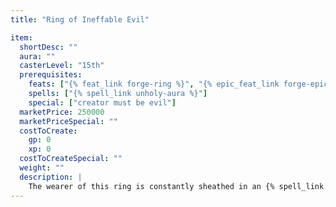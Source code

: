 ```yaml
---
title: "Ring of Ineffable Evil"

item:
  shortDesc: ""
  aura: ""
  casterLevel: "15th"
  prerequisites:
    feats: ["{% feat_link forge-ring %}", "{% epic_feat_link forge-epic-ring %}"]
    spells: ["{% spell_link unholy-aura %}"]
    special: ["creator must be evil"]
  marketPrice: 250000
  marketPriceSpecial: ""
  costToCreate:
    gp: 0
    xp: 0
  costToCreateSpecial: ""
  weight: ""
  description: |
    The wearer of this ring is constantly sheathed in an {% spell_link unholy-aura %} effect. It bestows one negative level on any good creature that puts it on. The negative level remains as long as the ring is worn and disappears when the ring is removed. This negative level never results in actual level loss, but it cannot be overcome in any way (including {% spell_link restoration %} spells) while the ring is worn.
---
```

